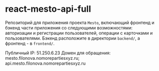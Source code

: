 # react-mesto-api-full
Репозиторий для приложения проекта `Mesto`, включающий фронтенд и бэкенд части приложения со следующими возможностями: авторизации и регистрации пользователей, операции с карточками и пользователями. Бэкенд расположите в директории `backend/`, а фронтенд - в `frontend/`. 
  
Публичный IP: 51.250.6.23
Домен для обращения: mesto.filonova.nomorepartiesxyz.ru; api.mesto.filonova.nomorepartiesxyz.ru
